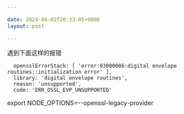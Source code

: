 ```yaml
---

date: 2024-04-02T20:33:05+0800
layout: post

---
```


遇到下面这样的报错

```
  opensslErrorStack: [ 'error:03000086:digital envelope routines::initialization error' ],
  library: 'digital envelope routines',
  reason: 'unsupported',
  code: 'ERR_OSSL_EVP_UNSUPPORTED'
```

export NODE_OPTIONS=--openssl-legacy-provider
